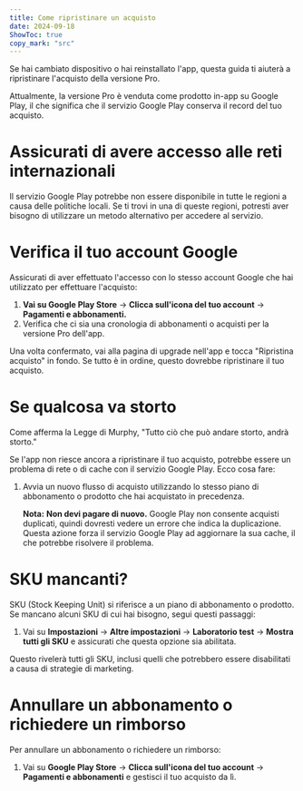 ```yaml
---
title: Come ripristinare un acquisto  
date: 2024-09-18  
ShowToc: true
copy_mark: "src"
---
```


Se hai cambiato dispositivo o hai reinstallato l'app, questa guida ti aiuterà a ripristinare l'acquisto della versione Pro.

Attualmente, la versione Pro è venduta come prodotto in-app su Google Play, il che significa che il servizio Google Play conserva il record del tuo acquisto.

# Assicurati di avere accesso alle reti internazionali

Il servizio Google Play potrebbe non essere disponibile in tutte le regioni a causa delle politiche locali. Se ti trovi in una di queste regioni, potresti aver bisogno di utilizzare un metodo alternativo per accedere al servizio.

# Verifica il tuo account Google

Assicurati di aver effettuato l'accesso con lo stesso account Google che hai utilizzato per effettuare l'acquisto:

1. **Vai su Google Play Store** -> **Clicca sull'icona del tuo account** -> **Pagamenti e abbonamenti.**  
2. Verifica che ci sia una cronologia di abbonamenti o acquisti per la versione Pro dell'app.

Una volta confermato, vai alla pagina di upgrade nell'app e tocca "Ripristina acquisto" in fondo. Se tutto è in ordine, questo dovrebbe ripristinare il tuo acquisto.

# Se qualcosa va storto

Come afferma la Legge di Murphy, "Tutto ciò che può andare storto, andrà storto."

Se l'app non riesce ancora a ripristinare il tuo acquisto, potrebbe essere un problema di rete o di cache con il servizio Google Play. Ecco cosa fare:

1. Avvia un nuovo flusso di acquisto utilizzando lo stesso piano di abbonamento o prodotto che hai acquistato in precedenza.

   **Nota:** **Non devi pagare di nuovo.** Google Play non consente acquisti duplicati, quindi dovresti vedere un errore che indica la duplicazione. Questa azione forza il servizio Google Play ad aggiornare la sua cache, il che potrebbe risolvere il problema.

# SKU mancanti?

SKU (Stock Keeping Unit) si riferisce a un piano di abbonamento o prodotto. Se mancano alcuni SKU di cui hai bisogno, segui questi passaggi:

1. Vai su **Impostazioni** -> **Altre impostazioni** -> **Laboratorio test** -> **Mostra tutti gli SKU** e assicurati che questa opzione sia abilitata.
   
Questo rivelerà tutti gli SKU, inclusi quelli che potrebbero essere disabilitati a causa di strategie di marketing.

# Annullare un abbonamento o richiedere un rimborso

Per annullare un abbonamento o richiedere un rimborso:

1. Vai su **Google Play Store** -> **Clicca sull'icona del tuo account** -> **Pagamenti e abbonamenti** e gestisci il tuo acquisto da lì.